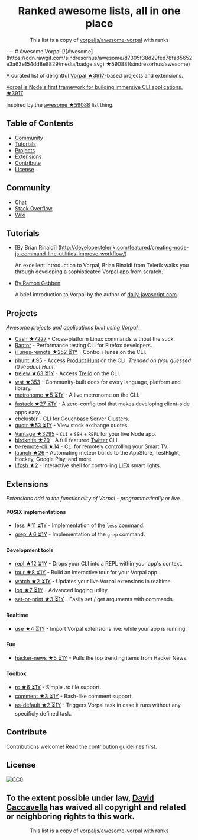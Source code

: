 <h1 align="center">
Ranked awesome lists, all in one place
</h1>
<p align="center">
	This list is a copy of <a href="vorpaljs/awesome-vorpal">vorpaljs/awesome-vorpal</a> with ranks
</p>
---
# Awesome Vorpal [![Awesome](https://cdn.rawgit.com/sindresorhus/awesome/d7305f38d29fed78fa85652e3a63e154dd8e8829/media/badge.svg) ★59088](sindresorhus/awesome)

A curated list of delightful [Vorpal ★3917](dthree/vorpal)-based projects and extensions.

[Vorpal is Node's first framework for building immersive CLI applications. ★3917](dthree/vorpal)

Inspired by the [awesome ★59088](sindresorhus/awesome) list thing.

## Table of Contents

- [Community](#community)
- [Tutorials](#tutorials)
- [Projects](#projects)
- [Extensions](#extensions)
- [Contribute](#contribute)
- [License](#license)

## Community

- [Chat](https://gitter.im/dthree/vorpal)
- [Stack Overflow](http://stackoverflow.com/questions/tagged/vorpal.js)
- [Wiki](https://github.com/dthree/vorpal/wiki)

## Tutorials

- [By Brian Rinaldi] (http://developer.telerik.com/featured/creating-node-js-command-line-utilities-improve-workflow/)

  An excellent introduction to Vorpal, Brian Rinaldi from Telerik walks you through developing a sophisticated Vorpal app from scratch.

- [By Ramon Gebben](http://daily-javascript.com/articles/vorpal/)

  A brief introduction to Vorpal by the author of [daily-javascript.com](daily-javascript.com).

## Projects

*Awesome projects and applications built using Vorpal.*

- [Cash ★7227](dthree/cash) - Cross-platform Linux commands without the suck.
- [Raptor](https://developer.mozilla.org/en-US/Firefox_OS/Automated_testing/Raptor) - Performance testing CLI for Firefox developers.
- [iTunes-remote ★252 ⏳1Y](mischah/itunes-remote) - Control iTunes on the CLI.
- [phunt ★95](Kristories/phunt) - Access [Product Hunt](https://www.producthunt.com/) on the CLI. *Trended on (you guessed it) Product Hunt.*
- [trelew ★63 ⏳1Y](websitesfortrello/trelew) - Access [Trello](https://trello.com/) on the CLI.
- [wat ★353](dthree/wat) - Community-built docs for every language, platform and library.
- [metronome ★5 ⏳1Y](AljoschaMeyer/metronome-cli) - A live metronome on the CLI.
- [fastack ★27 ⏳1Y](fastack/cli) - A zero-config tool that makes developing client-side apps easy.
- [cbcluster](https://www.npmjs.com/package/cbcluster) - CLI for Couchbase Server Clusters.
- [quotr ★53 ⏳1Y](andrerpena/quotr) - View stock exchange quotes.
- [Vantage ★3295](dthree/vantage) - `CLI` + `SSH` + `REPL` for your live Node app.
- [birdknife ★20](vanita5/birdknife) - A full featured [Twitter](https://twitter.com/) CLI.
- [tv-remote-cli ★14](Glavin001/tv-remote-cli) - CLI for remotely controlling your Smart TV.
- [launch ★26](NewSpring/meteor-launch) - Automating meteor builds to the AppStore, TestFlight, Hockey, Google Play, and more
- [lifxsh ★2](ristomatti/lifxsh) - Interactive shell for controlling [LIFX](http://www.lifx.com) smart lights.

## Extensions

*Extensions add to the functionality of Vorpal - programmatically or live.*

#### POSIX implementations

- [less ★11 ⏳1Y](vorpaljs/vorpal-less) - Implementation of the `less` command.
- [grep ★6 ⏳1Y](vorpaljs/vorpal-grep) - Implementation of the `grep` command.

#### Development tools

- [repl ★12 ⏳1Y](vorpaljs/vorpal-repl) - Drops your CLI into a REPL within your app's context.
- [tour ★8 ⏳1Y](vorpaljs/vorpal-tour) - Build an interactive tour for your Vorpal app.
- [watch ★2 ⏳1Y](vantagejs/vantage-watch) - Updates your live Vorpal extensions in realtime.
- [log ★7 ⏳1Y](AljoschaMeyer/vorpal-log) - Advanced logging utility.
- [set-or-print ★3 ⏳1Y](AljoschaMeyer/vorpal-setorprint) - Easily set / get arguments with commands.

#### Realtime

- [use ★4 ⏳1Y](vorpaljs/vorpal-use) - Import Vorpal extensions live: while your app is running.

#### Fun

- [hacker-news ★5 ⏳1Y](vorpaljs/vorpal-hacker-news) - Pulls the top trending items from Hacker News.

#### Toolbox
- [rc ★6 ⏳1Y](subk/vorpal-rc) - Simple .rc file support.
- [comment ★3 ⏳1Y](subk/vorpal-comment) - Bash-like comment support.
- [as-default ★2 ⏳1Y](ialpert/vorpal-as-default) - Triggers Vorpal task in case it runs without any specificly defined task.

## Contribute

Contributions welcome! Read the [contribution guidelines](https://github.com/vorpaljs/awesome-vorpal/blob/master/contributing.md) first.

## License

[![CC0](http://i.creativecommons.org/p/zero/1.0/88x31.png)](http://creativecommons.org/publicdomain/zero/1.0/)

To the extent possible under law, [David Caccavella](https://github.com/dthree) has waived all copyright and related or neighboring rights to this work.
---
<p align="center">
	This list is a copy of <a href="vorpaljs/awesome-vorpal">vorpaljs/awesome-vorpal</a> with ranks
</p>
<script>
  (function(i,s,o,g,r,a,m){i['GoogleAnalyticsObject']=r;i[r]=i[r]||function(){
  (i[r].q=i[r].q||[]).push(arguments)},i[r].l=1*new Date();a=s.createElement(o),
  m=s.getElementsByTagName(o)[0];a.async=1;a.src=g;m.parentNode.insertBefore(a,m)
  })(window,document,'script','https://www.google-analytics.com/analytics.js','ga');

  ga('create', 'UA-100705027-1', 'auto');
  ga('send', 'pageview');

</script>
